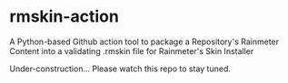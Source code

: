 # rmskin-action
A Python-based Github action tool to package a Repository's Rainmeter Content into a validating .rmskin file for Rainmeter's Skin Installer

Under-construction... Please watch this repo to stay tuned.